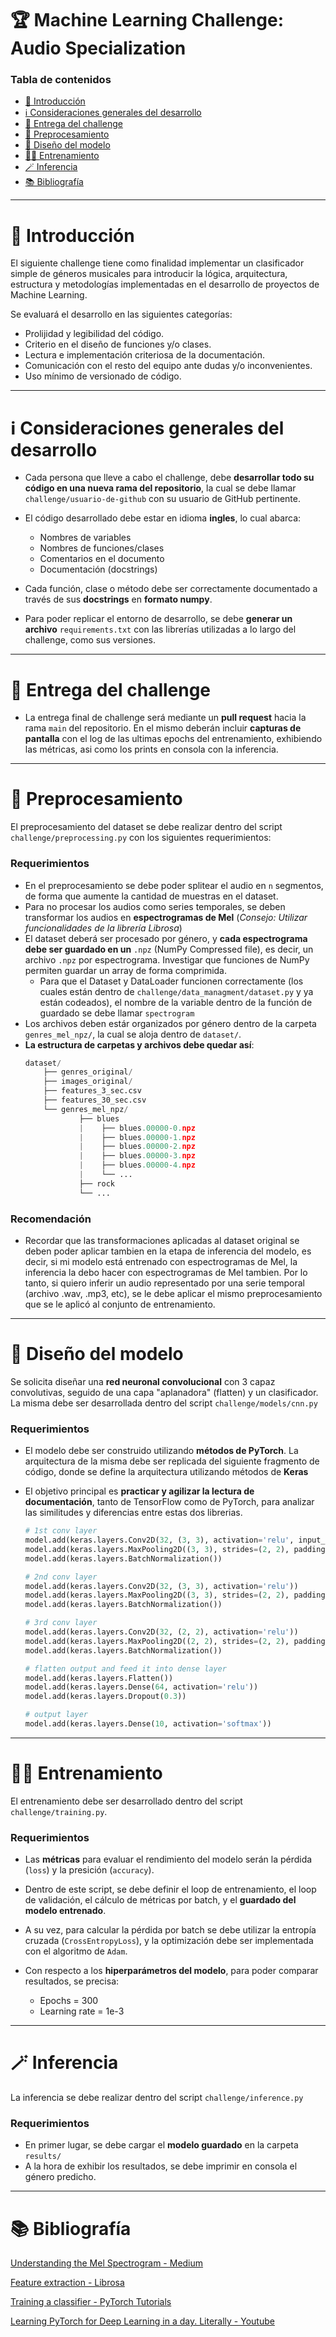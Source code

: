 # 🏆 Machine Learning Challenge: Audio Specialization
### Tabla de contenidos
- [🌱 Introducción](#🌱-introducción)
- [ℹ️ Consideraciones generales del desarrollo](#ℹ️-consideraciones-generales-del-desarrollo)
- [📨 Entrega del challenge](#📨-entrega-del-challenge)
- [🧩 Preprocesamiento](#🧩-preprocesamiento)
- [🤖 Diseño del modelo](#🤖-diseño-del-modelo)
- [🏋️‍♂️ Entrenamiento](#🏋️‍♂️-entrenamiento)
- [🪄 Inferencia](#🪄-inferencia)
- [📚 Bibliografía](#📚-bibliografía)

---
# 🌱 Introducción
El siguiente challenge tiene como finalidad implementar un clasificador simple de géneros musicales para introducir la lógica, arquitectura, estructura y metodologías implementadas en el desarrollo de proyectos de Machine Learning.

Se evaluará el desarrollo en las siguientes categorías: 
- Prolijidad y legibilidad del código.
- Criterio en el diseño de funciones y/o clases.
- Lectura e implementación criteriosa de la documentación.
- Comunicación con el resto del equipo ante dudas y/o inconvenientes.
- Uso mínimo de versionado de código.

---

# ℹ️ Consideraciones generales del desarrollo

- Cada persona que lleve a cabo el challenge, debe **desarrollar todo su código en una nueva rama del repositorio**, la cual se debe llamar `challenge/usuario-de-github` con su usuario de GitHub pertinente.

- El código desarrollado debe estar en idioma **ingles**, lo cual abarca:
    - Nombres de variables
    - Nombres de funciones/clases
    - Comentarios en el documento
    - Documentación (docstrings)

- Cada función, clase o método debe ser correctamente documentado a través de sus **docstrings** en **formato numpy**.
- Para poder replicar el entorno de desarrollo, se debe **generar un archivo** `requirements.txt` con las librerías utilizadas a lo largo del challenge, como sus versiones.

---

# 📨 Entrega del challenge 

- La entrega final de challenge será mediante un **pull request** hacia la rama `main` del repositorio. En el mismo deberán incluir **capturas de pantalla** con el log de las ultimas epochs del entrenamiento, exhibiendo las métricas, asi como los prints en consola con la inferencia.

---
# 🧩 Preprocesamiento
El preprocesamiento del dataset se debe realizar dentro del script `challenge/preprocessing.py` con los siguientes requerimientos:
### **Requerimientos**
- En el preprocesamiento se debe poder splitear el audio en `n` segmentos, de forma que aumente la cantidad de muestras en el dataset.
- Para no procesar los audios como series temporales, se deben transformar los audios en **espectrogramas de Mel** (*Consejo: Utilizar funcionalidades de la librería Librosa*)
- El dataset deberá ser procesado por género, y **cada espectrograma debe ser guardado en un** `.npz` (NumPy Compressed file), es decir, un archivo `.npz` por espectrograma. Investigar que funciones de NumPy permiten guardar un array de forma comprimida.
    - Para que el Dataset y DataLoader funcionen correctamente (los cuales están dentro de `challenge/data_managment/dataset.py` y ya están codeados), el nombre de la variable dentro de la función de guardado se debe llamar `spectrogram`
- Los archivos deben estár organizados por género dentro de la carpeta  `genres_mel_npz/`, la cual se aloja dentro de `dataset/`.
- **La estructura de carpetas y archivos debe quedar así**:
    ```python
    dataset/
        ├── genres_original/
        ├── images_original/
        ├── features_3_sec.csv
        ├── features_30_sec.csv
        └── genres_mel_npz/
                ├── blues
                |    ├── blues.00000-0.npz
                |    ├── blues.00000-1.npz
                |    ├── blues.00000-2.npz
                |    ├── blues.00000-3.npz
                |    ├── blues.00000-4.npz
                |    └── ...
                ├── rock
                └── ...
    ```

### **Recomendación**
- Recordar que las transformaciones aplicadas al dataset original se deben poder aplicar tambien en la etapa de inferencia del modelo, es decir, si mi modelo está entrenado con espectrogramas de Mel, la inferencia la debo hacer con espectrogramas de Mel tambien. Por lo tanto, si quiero inferir un audio representado por una serie temporal (archivo .wav, .mp3, etc), se le debe aplicar el mismo preprocesamiento que se le aplicó al conjunto de entrenamiento.

---

# 🤖 Diseño del modelo
Se solicita diseñar una **red neuronal convolucional** con 3 capaz convolutivas, seguido de una capa "aplanadora" (flatten) y un clasificador. La misma debe ser desarrollada dentro del script `challenge/models/cnn.py`

### **Requerimientos**

- El modelo debe ser construido utilizando **métodos de PyTorch**. La arquitectura de la misma debe ser replicada del siguiente fragmento de código, donde se define la arquitectura utilizando métodos de **Keras**

- El objetivo principal es **practicar y agilizar la lectura de documentación**, tanto de TensorFlow como de PyTorch, para analizar las similitudes y diferencias entre estas dos librerias.

    ```python
    # 1st conv layer
    model.add(keras.layers.Conv2D(32, (3, 3), activation='relu', input_shape=(...)))
    model.add(keras.layers.MaxPooling2D((3, 3), strides=(2, 2), padding='same'))
    model.add(keras.layers.BatchNormalization())

    # 2nd conv layer
    model.add(keras.layers.Conv2D(32, (3, 3), activation='relu'))
    model.add(keras.layers.MaxPooling2D((3, 3), strides=(2, 2), padding='same'))
    model.add(keras.layers.BatchNormalization())

    # 3rd conv layer
    model.add(keras.layers.Conv2D(32, (2, 2), activation='relu'))
    model.add(keras.layers.MaxPooling2D((2, 2), strides=(2, 2), padding='same'))
    model.add(keras.layers.BatchNormalization())

    # flatten output and feed it into dense layer
    model.add(keras.layers.Flatten())
    model.add(keras.layers.Dense(64, activation='relu'))
    model.add(keras.layers.Dropout(0.3))

    # output layer
    model.add(keras.layers.Dense(10, activation='softmax'))
    ```

---

# 🏋️‍♂️ Entrenamiento
El entrenamiento debe ser desarrollado dentro del script `challenge/training.py`.

### **Requerimientos**

- Las **métricas** para evaluar el rendimiento del modelo serán la pérdida (`loss`) y la presición (`accuracy`).

- Dentro de este script, se debe definir el loop de entrenamiento, el loop de validación, el cálculo de métricas por batch, y el **guardado del modelo entrenado**.

- A su vez, para calcular la pérdida por batch se debe utilizar la entropía cruzada (`CrossEntropyLoss`), y la optimización debe ser implementada con el algoritmo de `Adam`. 

- Con respecto a los **hiperparámetros del modelo**, para poder comparar resultados, se precisa:

    - Epochs = 300
    - Learning rate = 1e-3


---

# 🪄 Inferencia

La inferencia se debe realizar dentro del script `challenge/inference.py`

### **Requerimientos**

- En primer lugar, se debe cargar el **modelo guardado** en la carpeta `results/`
- A la hora de exhibir los resultados, se debe imprimir en consola el género predicho.

---

# 📚 Bibliografía
[Understanding the Mel Spectrogram - Medium](https://medium.com/analytics-vidhya/understanding-the-mel-spectrogram-fca2afa2ce53)

[Feature extraction - Librosa](https://librosa.org/doc/main/feature.html)

[Training a classifier - PyTorch Tutorials](https://pytorch.org/tutorials/beginner/blitz/cifar10_tutorial.html)

[Learning PyTorch for Deep Learning in a day. Literally - Youtube](https://www.youtube.com/watch?v=Z_ikDlimN6A&t=37814s&ab_channel=DanielBourke)


